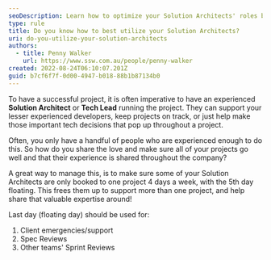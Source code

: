 ```yaml
---
seoDescription: Learn how to optimize your Solution Architects' roles by managing their workload effectively across multiple projects.
type: rule
title: Do you know how to best utilize your Solution Architects?
uri: do-you-utilize-your-solution-architects
authors:
  - title: Penny Walker
    url: https://www.ssw.com.au/people/penny-walker
created: 2022-08-24T06:10:07.201Z
guid: b7cf6f7f-0d00-4947-b018-88b1b87134b0
---
```

To have a successful project, it is often imperative to have an experienced **Solution Architect** or **Tech Lead** running the project. They can support your lesser experienced developers, keep projects on track, or just help make those important tech decisions that pop up throughout a project.

Often, you only have a handful of people who are experienced enough to do this. So how do you share the love and make sure all of your projects go well and that their experience is shared throughout the company?

<!--endintro-->

A great way to manage this, is to make sure some of your Solution Architects are only booked to one project 4 days a week, with the 5th day floating. This frees them up to support more than one project, and help share that valuable expertise around!

Last day (floating day) should be used for:

1. Client emergencies/support
2. Spec Reviews
3. Other teams' Sprint Reviews

